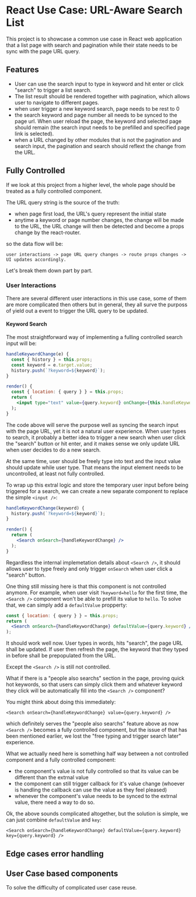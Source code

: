 # React Use Case: URL-Aware Search List

This project is to showcase a common use case in React web application that a list page with search and pagination while their state needs to be sync with the page URL query.

## Features

- User can use the search input to type in keyword and hit enter or click "search" to trigger a list search.
- The list result should be rendered together with pagination, which allows user to navigate to different pages.
- when user trigger a new keyword search, page needs to be rest to 0
- the search keyword and page number all needs to be synced to the page url. When user reload the page, the keyword and selected page should remain (the search input needs to be prefilled and specified page link is selected).
- when a URL changed by other modules that is not the pagination and search input, the pagination and search should reflext the change from the URL.

## Fully Controlled

If we look at this project from a higher level, the whole page should be treated as a fully controlled component.

The URL query string is the source of the truth:

- when page first load, the URL's query represent the initial state
- anytime a keyword or page number changes, the change will be made to the URL, the URL change will then be detected and become a props change by the react-router.

so the data flow will be:

```
user interactions -> page URL query changes -> route props changes -> UI updates accordingly.
```

Let's break them down part by part.

### User Interactions

There are several different user interactions in this use case, some of them are more complicated then others but in general, they all surve the purposs of yield out a event to trigger the URL query to be updated.

#### Keyword Search

The most straightforward way of implementing a fulling controlled search input will be:

```jsx
handleKeywordChange(e) {
  const { history } = this.props;
  const keyword = e.target.value;
  history.push(`?keyword=${keyword}`);
}

render() {
  const { location: { query } } = this.props;
  return (
    <input type="text" value={query.keyword} onChange={this.handleKeywordChange}>
  );
}
```

The code above will serve the purpose well as syncing the search input with the page URL, yet it is not a natural user experience. When user types to search, it probably a better idea to trigger a new search when user click the "search" button or hit enter, and it makes sense we only update URL when user decides to do a new search.

At the same time, user should be freely type into text and the input value should update while user type. That means the input element needs to be uncontrolled, at least not fully controlled.

To wrap up this extral logic and store the temporary user input before being triggered for a search, we can create a new separate component to replace the simple `<input />`:


```jsx
handleKeywordChange(keyword) {
  history.push(`?keyword=${keyword}`);
}

render() {
  return (
    <Search onSearch={handleKeywordChange} />
  );
}
```

Regardless the internal implemetation details about `<Search />`, it should allows user to type freely and only trigger `onSearch` when user click a "search" button.

One thing still missing here is that this component is not controlled anymore. For example, when user visit `?keyword=hello` for the first time, the `<Search />` component won't be able to prefill its value to `hello`. To solve that, we can simply add a `defaultValue` propperty:

```jsx
const { location: { query } } = this.props;
return (
  <Search onSearch={handleKeywordChange} defaultValue={query.keyword} />
);
```

It should work well now. User types in words, hits "search", the page URL shall be updated. If user then refresh the page, the keyword that they typed in before shall be prepopulated from the URL.

Except the `<Search />` is still not controlled.

What if there is a "people also searchs" section in the page, proving quick hot keywords, so that users can simply click them and whatever keyword they click will be automatically fill into the `<Search />` component? 

You might think about doing this immediately:

```
<Search onSearch={handleKeywordChange} value={query.keyword} />
```

which definitely serves the "people also searchs" feature above as now `<Search />` becomes a fully controlled component, but the issue of that has been mentioned earlier, we lost the "free typing and trigger search later" experience.

What we actually need here is something half way between a not controlled component and a fully controlled component:

- the component's value is not fully controlled so that its value can be different than the extrnal value
- the component can still trigger callback for it's value change (whoever is handling the callback can use the value as they feel pleased)
- whenever the component's value needs to be synced to the extrnal value, there need a way to do so.

Ok, the above sounds complicated altogether, but the solution is simple, we can just combine `defaultValue` and `key`:

```
<Search onSearch={handleKeywordChange} defaultValue={query.keyword} key={query.keyword} />
```

## Edge cases error handling

## User Case based components

To solve the difficulty of complicated user case reuse.

